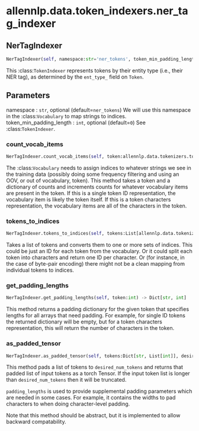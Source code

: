 # allennlp.data.token_indexers.ner_tag_indexer

## NerTagIndexer
```python
NerTagIndexer(self, namespace:str='ner_tokens', token_min_padding_length:int=0) -> None
```

This :class:`TokenIndexer` represents tokens by their entity type (i.e., their NER tag), as
determined by the ``ent_type_`` field on ``Token``.

Parameters
----------
namespace : ``str``, optional (default=``ner_tokens``)
    We will use this namespace in the :class:`Vocabulary` to map strings to indices.
token_min_padding_length : ``int``, optional (default=``0``)
    See :class:`TokenIndexer`.

### count_vocab_items
```python
NerTagIndexer.count_vocab_items(self, token:allennlp.data.tokenizers.token.Token, counter:Dict[str, Dict[str, int]])
```

The :class:`Vocabulary` needs to assign indices to whatever strings we see in the training
data (possibly doing some frequency filtering and using an OOV, or out of vocabulary,
token).  This method takes a token and a dictionary of counts and increments counts for
whatever vocabulary items are present in the token.  If this is a single token ID
representation, the vocabulary item is likely the token itself.  If this is a token
characters representation, the vocabulary items are all of the characters in the token.

### tokens_to_indices
```python
NerTagIndexer.tokens_to_indices(self, tokens:List[allennlp.data.tokenizers.token.Token], vocabulary:allennlp.data.vocabulary.Vocabulary, index_name:str) -> Dict[str, List[int]]
```

Takes a list of tokens and converts them to one or more sets of indices.
This could be just an ID for each token from the vocabulary.
Or it could split each token into characters and return one ID per character.
Or (for instance, in the case of byte-pair encoding) there might not be a clean
mapping from individual tokens to indices.

### get_padding_lengths
```python
NerTagIndexer.get_padding_lengths(self, token:int) -> Dict[str, int]
```

This method returns a padding dictionary for the given token that specifies lengths for
all arrays that need padding.  For example, for single ID tokens the returned dictionary
will be empty, but for a token characters representation, this will return the number
of characters in the token.

### as_padded_tensor
```python
NerTagIndexer.as_padded_tensor(self, tokens:Dict[str, List[int]], desired_num_tokens:Dict[str, int], padding_lengths:Dict[str, int]) -> Dict[str, torch.Tensor]
```

This method pads a list of tokens to ``desired_num_tokens`` and returns that padded list
of input tokens as a torch Tensor. If the input token list is longer than ``desired_num_tokens``
then it will be truncated.

``padding_lengths`` is used to provide supplemental padding parameters which are needed
in some cases.  For example, it contains the widths to pad characters to when doing
character-level padding.

Note that this method should be abstract, but it is implemented to allow backward compatability.

